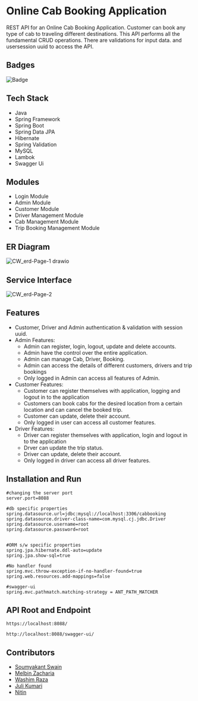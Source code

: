 # Online Cab Booking Application                                                          


REST API for an Online Cab Booking Application. Customer can book any type of cab to traveling different destinations. This API performs all the fundamental CRUD operations. There are validations for input data. and usersession uuid to access the API.

## Badges

![Badge](https://visitor-counter-badge.vercel.app/api/Soumya048/knowledgeable-sea-5909/)

## Tech Stack
- Java
- Spring Framework
- Spring Boot
- Spring Data JPA
- Hibernate
- Spring Validation
- MySQL
- Lambok
- Swagger Ui

## Modules
- Login Module
- Admin Module
- Customer Module
- Driver Management Module
- Cab Management Module
- Trip Booking Management Module

## ER Diagram

![CW_erd-Page-1 drawio](https://user-images.githubusercontent.com/91946820/193461776-93cf301d-6720-41d5-b879-2f65c6eda855.png)


## Service Interface

![CW_erd-Page-2](https://user-images.githubusercontent.com/91946820/193463654-153d1ef7-6a4f-45eb-9651-3da6cf4ee6cf.jpg)



## Features

- Customer, Driver and Admin authentication & validation with session uuid.
- Admin Features:
  - Admin can register, login, logout, update and delete accounts.
  - Admin have the control over the entire application.
  - Admin can manage Cab, Driver, Booking.
  - Admin can access the details of different customers, drivers and trip bookings
  - Only logged in Admin can access all features of Admin.
- Customer Features:
  - Customer can register themselves with application, logging and logout in to the application
  - Customers can book cabs for the desired location from a certain location and can cancel the booked trip. 
  - Customer can update, delete their account.
  - Only logged in user can access all customer features.
- Driver Features:
  - Driver can register themselves with application, login and logout in to the application
  - Drver can update the trip status. 
  - Driver can update, delete their account.
  - Only logged in driver can access all driver features.

## Installation and Run

```
#changing the server port
server.port=8088

#db specific properties
spring.datasource.url=jdbc:mysql://localhost:3306/cabbooking
spring.datasource.driver-class-name=com.mysql.cj.jdbc.Driver
spring.datasource.username=root
spring.datasource.password=root


#ORM s/w specific properties
spring.jpa.hibernate.ddl-auto=update
spring.jpa.show-sql=true

#No handler found
spring.mvc.throw-exception-if-no-handler-found=true
spring.web.resources.add-mappings=false

#swagger-ui
spring.mvc.pathmatch.matching-strategy = ANT_PATH_MATCHER

```

## API Root and Endpoint

```
https://localhost:8088/
```

```
http://localhost:8088/swagger-ui/
```

## Contributors

- [Soumyakant Swain](https://github.com/Soumya048)
- [Melbin Zacharia](https://github.com/melbinzaharia)
- [Washim Raza](https://github.com/washimraza1234)
- [Juli Kumari](https://github.com/Julikumari048)
- [Nitin](https://github.com/nitinaggarwal2512)



